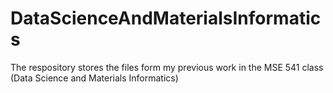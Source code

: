 # DataScienceAndMaterialsInformatics
The respository stores the files form my previous work in the MSE 541 class (Data Science and Materials Informatics)
